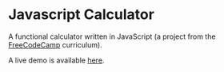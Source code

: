 # Javascript Calculator
A functional calculator written in JavaScript (a project from the [FreeCodeCamp](https://www.freecodecamp.org) curriculum).

A live demo is available [here](https://joshamore.github.io/javascript_calculator/).
